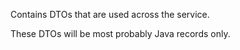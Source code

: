 Contains DTOs that are used across the service.

These DTOs will be most probably Java records only.